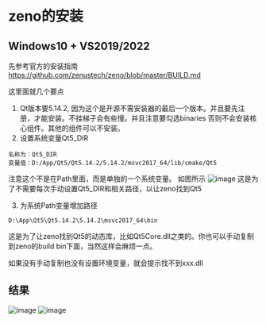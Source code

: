 # zeno的安装

## Windows10 + VS2019/2022

先参考官方的安装指南
https://github.com/zenustech/zeno/blob/master/BUILD.md

这里面就几个要点
1. Qt版本要5.14.2, 因为这个是开源不需安装器的最后一个版本。并且要先注册，才能安装。不挂梯子会有些慢。并且注意要勾选binaries 否则不会安装核心组件。其他的组件可以不安装。
2. 设置系统变量Qt5_DIR
```
名称为：Qt5_DIR
变量值：D:/App/Qt5/Qt5.14.2/5.14.2/msvc2017_64/lib/cmake/Qt5
```
注意这个不是在Path里面，而是单独的一个系统变量。
如图所示
![image](https://user-images.githubusercontent.com/48758868/197574475-9f42837b-e132-40d5-9064-1820b0107756.png)
这是为了不需要每次手动设置Qt5_DIR和相关路径，以让zeno找到Qt5

3. 为系统Path变量增加路径
```
D:\App\Qt5\Qt5.14.2\5.14.2\msvc2017_64\bin
```
这是为了让zeno找到Qt5的动态库，比如Qt5Core.dll之类的。你也可以手动复制到zeno的build bin下面，当然这样会麻烦一点。

如果没有手动复制也没有设置环境变量，就会提示找不到xxx.dll


## 结果

![image](https://user-images.githubusercontent.com/48758868/197575318-4996c01d-5916-4723-8cc3-4a488e0a22d2.png)
![image](https://user-images.githubusercontent.com/48758868/197575393-b687a509-1f12-46bb-b1c4-b136a4d980ad.png)

